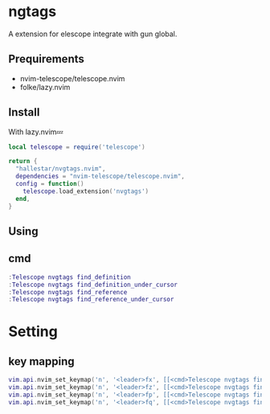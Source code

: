 # ngtags
A extension for elescope integrate with gun global.

## Prequirements

- nvim-telescope/telescope.nvim
- folke/lazy.nvim

## Install

With lazy.nvim💤
```lua
local telescope = require('telescope')

return {
  "hallestar/nvgtags.nvim",
  dependencies = "nvim-telescope/telescope.nvim",
  config = function()
    telescope.load_extension('nvgtags')
  end,
}
```
## Using
## cmd

```lua
:Telescope nvgtags find_definition
:Telescope nvgtags find_definition_under_cursor
:Telescope nvgtags find_reference
:Telescope nvgtags find_reference_under_cursor
```

# Setting

## key mapping

```lua
vim.api.nvim_set_keymap('n', '<leader>fx', [[<cmd>Telescope nvgtags find_definition<CR>]], {noremap=true, silent=true})
vim.api.nvim_set_keymap('n', '<leader>fz', [[<cmd>Telescope nvgtags find_definition_under_cursor<CR>]], {noremap=true, silent=true})
vim.api.nvim_set_keymap('n', '<leader>fp', [[<cmd>Telescope nvgtags find_reference<CR>]], {noremap=true, silent=true})
vim.api.nvim_set_keymap('n', '<leader>fq', [[<cmd>Telescope nvgtags find_reference_under_cursor<CR>]], {noremap=true, silent=true})
```

